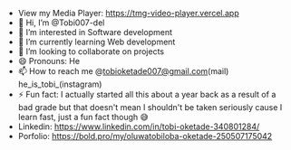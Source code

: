 - View my Media Player: https://tmg-video-player.vercel.app
- 👋 Hi, I’m @Tobi007-del
- 👀 I’m interested in Software development 
- 🌱 I’m currently learning Web development 
- 💞️ I’m looking to collaborate on projects
- 😄 Pronouns: He
- 📫 How to reach me @tobioketade007@gmail.com(mail) he_is_tobi_(instagram)
- ⚡ Fun fact: I actually started all this about a year back as a result of a bad grade but that doesn't mean I shouldn't be taken seriously cause I learn fast, just a fun fact though 😅
- Linkedin: https://www.linkedin.com/in/tobi-oketade-340801284/
- Porfolio: https://bold.pro/my/oluwatobiloba-oketade-250507175042
